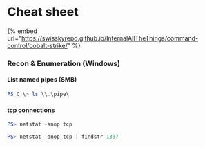 # Cheat sheet



{% embed url="https://swisskyrepo.github.io/InternalAllTheThings/command-control/cobalt-strike/" %}



### Recon & Enumeration (Windows)

#### List named pipes (SMB)

```powershell
PS C:\> ls \\.\pipe\
```

#### tcp connections

```powershell
PS> netstat -anop tcp
```

```powershell
PS> netstat -anop tcp | findstr 1337
```

